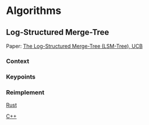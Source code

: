 # Algorithms

## Log-Structured Merge-Tree

Paper: [The Log-Structured Merge-Tree (LSM-Tree), UCB](https://dsf.berkeley.edu/cs286/papers/lsm-acta1996.pdf)

### Context

### Keypoints

### Reimplement

[Rust](./lsm_tree_rust/)

[C++](./lsm_tree_cpp/)

